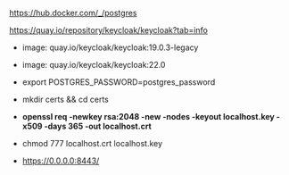 https://hub.docker.com/_/postgres

https://quay.io/repository/keycloak/keycloak?tab=info

- image: quay.io/keycloak/keycloak:19.0.3-legacy
- image: quay.io/keycloak/keycloak:22.0

- export POSTGRES_PASSWORD=postgres_password
- mkdir certs && cd certs
- **openssl req -newkey rsa:2048 -new -nodes -keyout localhost.key -x509 -days 365 -out localhost.crt**
- chmod 777 localhost.crt localhost.key
- https://0.0.0.0:8443/
